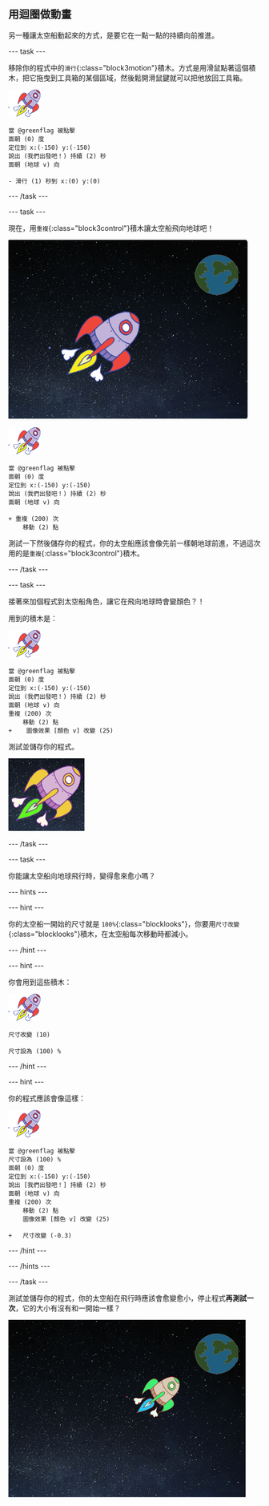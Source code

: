 ## 用迴圈做動畫

另一種讓太空船動起來的方式，是要它在一點一點的持續向前推進。

\--- task \---

移除你的程式中的`滑行`{:class="block3motion"}積木。方式是用滑鼠點著這個積木，把它拖曳到工具箱的某個區域，然後鬆開滑鼠鍵就可以把他放回工具箱。

![太空船角色](images/sprite-spaceship.png)

```blocks3
當 @greenflag 被點擊
面朝 (0) 度
定位到 x:(-150) y:(-150)
說出 (我們出發吧！) 持續 (2) 秒
面朝 (地球 v) 向

- 滑行 (1) 秒到 x:(0) y:(0)
```

\--- /task \---

\--- task \---

現在，用`重複`{:class="block3control"}積木讓太空船飛向地球吧！

![測試太空船動畫](images/space-animate-stage.png)

![太空船角色](images/sprite-spaceship.png)

```blocks3
當 @greenflag 被點擊
面朝 (0) 度
定位到 x:(-150) y:(-150)
說出 (我們出發吧！) 持續 (2) 秒
面朝 (地球 v) 向

+ 重複 (200) 次
    移動 (2) 點
```

測試一下然後儲存你的程式，你的太空船應該會像先前一樣朝地球前進，不過這次用的是`重複`{:class="block3control"}積木。

\--- /task \---

\--- task \---

接著來加個程式到太空船角色，讓它在飛向地球時會變顏色？！

用到的積木是：

![太空船角色](images/sprite-spaceship.png)

```blocks3
當 @greenflag 被點擊
面朝 (0) 度
定位到 x:(-150) y:(-150)
說出 (我們出發吧！) 持續 (2) 秒
面朝 (地球 v) 向
重複 (200) 次
    移動 (2) 點
+    圖像效果 [顏色 v] 改變 (25)
```

測試並儲存你的程式。

![測試變色太空船](images/space-colour-test.png)

\--- /task \---

\--- task \---

你能讓太空船向地球飛行時，變得愈來愈小嗎？

\--- hints \---

\--- hint \---

你的太空船一開始的尺寸就是 `100%`{:class="blocklooks"}，你要用`尺寸改變 `{:class="blocklooks"}積木，在太空船每次移動時都減小。

\--- /hint \---

\--- hint \---

你會用到這些積木：

![太空船角色](images/sprite-spaceship.png)

```blocks3
尺寸改變 (10)

尺寸設為 (100) %
```

\--- /hint \---

\--- hint \---

你的程式應該會像這樣：

![太空船角色](images/sprite-spaceship.png)

```blocks3
當 @greenflag 被點擊
尺寸設為 (100) %
面朝 (0) 度
定位到 x:(-150) y:(-150)
說出 [我們出發吧！] 持續 (2) 秒
面朝 (地球 v) 向
重複 (200) 次
    移動 (2) 點
    圖像效果 [顏色 v] 改變 (25)

+   尺寸改變 (-0.3)
```

\--- /hint \---

\--- /hints \---

\--- /task \---

測試並儲存你的程式，你的太空船在飛行時應該會愈變愈小，停止程式**再測試一次**，它的大小有沒有和一開始一樣？

![測試一艘正在縮小的太空船](images/space-size-test.png)